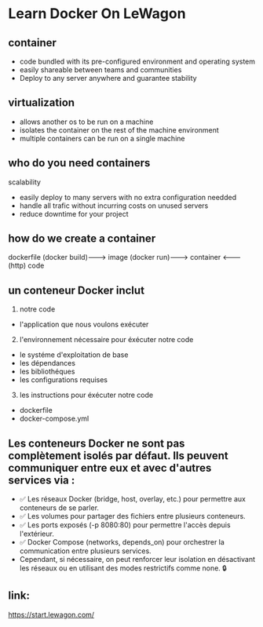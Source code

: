 # Learn Docker On LeWagon

## container
- code bundled with its pre-configured environment and operating system
- easily shareable between teams and communities
- Deploy to any server anywhere and guarantee stability

## virtualization
- allows another os to be run on a machine
- isolates the container on the rest of the machine environment
- multiple containers can be run on a single machine

## who do you need containers
scalability
- easily deploy to many servers with no extra configuration needded
- handle all trafic without incurring costs on unused servers
- reduce downtime for your project

## how do we create a container
dockerfile (docker build)---> image (docker run)---> container <---(http) code

## un conteneur Docker inclut
1) notre code
- l'application que nous voulons exécuter
2) l'environnement nécessaire pour éxécuter notre code
- le systéme d'exploitation de base
- les dépendances
- les bibliothéques
- les configurations requises
3) les instructions pour éxécuter notre code
- dockerfile
- docker-compose.yml

## Les conteneurs Docker ne sont pas complètement isolés par défaut. Ils peuvent communiquer entre eux et avec d'autres services via :

- ✅ Les réseaux Docker (bridge, host, overlay, etc.) pour permettre aux conteneurs de se parler.
- ✅ Les volumes pour partager des fichiers entre plusieurs conteneurs.
- ✅ Les ports exposés (-p 8080:80) pour permettre l'accès depuis l'extérieur.
- ✅ Docker Compose (networks, depends_on) pour orchestrer la communication entre plusieurs services.
- Cependant, si nécessaire, on peut renforcer leur isolation en désactivant les réseaux ou en utilisant des modes restrictifs comme none. 🔒

## link:
https://start.lewagon.com/